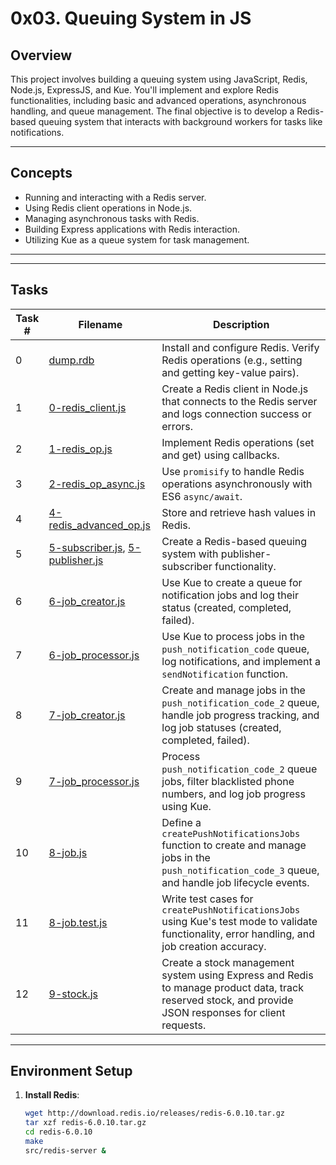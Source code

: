 # 0x03. Queuing System in JS

## Overview

This project involves building a queuing system using JavaScript, Redis, Node.js, ExpressJS, and Kue. You'll implement and explore Redis functionalities, including basic and advanced operations, asynchronous handling, and queue management. The final objective is to develop a Redis-based queuing system that interacts with background workers for tasks like notifications.

---

## Concepts

- Running and interacting with a Redis server.
- Using Redis client operations in Node.js.
- Managing asynchronous tasks with Redis.
- Building Express applications with Redis interaction.
- Utilizing Kue as a queue system for task management.

---
---

## Tasks

| Task # | Filename                                | Description                                                                                                                                                 |
|--------|-----------------------------------------|-------------------------------------------------------------------------------------------------------------------------------------------------------------|
| 0      | [dump.rdb](./dump.rdb)                  | Install and configure Redis. Verify Redis operations (e.g., setting and getting key-value pairs).                                                           |
| 1      | [0-redis_client.js](./0-redis_client.js) | Create a Redis client in Node.js that connects to the Redis server and logs connection success or errors.                                                   |
| 2      | [1-redis_op.js](./1-redis_op.js)        | Implement Redis operations (set and get) using callbacks.                                                                                                   |
| 3      | [2-redis_op_async.js](./2-redis_op_async.js) | Use `promisify` to handle Redis operations asynchronously with ES6 `async/await`.                                                                            |
| 4      | [4-redis_advanced_op.js](./4-redis_advanced_op.js) | Store and retrieve hash values in Redis.                                                                                                                    |
| 5      | [5-subscriber.js](./5-subscriber.js), [5-publisher.js](./5-publisher.js) | Create a Redis-based queuing system with publisher-subscriber functionality.                                                                               |
| 6      | [6-job_creator.js](./6-job_creator.js)  | Use Kue to create a queue for notification jobs and log their status (created, completed, failed).                                                          |
| 7      | [6-job_processor.js](./6-job_processor.js)        | Use Kue to process jobs in the `push_notification_code` queue, log notifications, and implement a `sendNotification` function.                          |
| 8      | [7-job_creator.js](./7-job_creator.js)            | Create and manage jobs in the `push_notification_code_2` queue, handle job progress tracking, and log job statuses (created, completed, failed).        |
| 9      | [7-job_processor.js](./7-job_processor.js)        | Process `push_notification_code_2` queue jobs, filter blacklisted phone numbers, and log job progress using Kue.                                        |
| 10     | [8-job.js](./8-job.js)                            | Define a `createPushNotificationsJobs` function to create and manage jobs in the `push_notification_code_3` queue, and handle job lifecycle events.     |
| 11     | [8-job.test.js](./8-job.test.js)                  | Write test cases for `createPushNotificationsJobs` using Kue's test mode to validate functionality, error handling, and job creation accuracy.          |
| 12     | [9-stock.js](./9-stock.js)                        | Create a stock management system using Express and Redis to manage product data, track reserved stock, and provide JSON responses for client requests.  |

---

## Environment Setup

1. **Install Redis**:
   ```bash
   wget http://download.redis.io/releases/redis-6.0.10.tar.gz
   tar xzf redis-6.0.10.tar.gz
   cd redis-6.0.10
   make
   src/redis-server &


